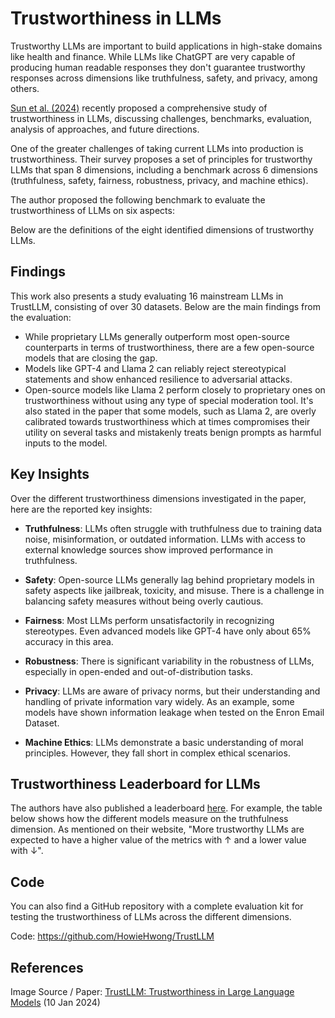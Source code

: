 # Trustworthiness in LLMs



Trustworthy LLMs are important to build applications in high-stake domains like health and finance. While LLMs like ChatGPT are very capable of producing human readable responses they don't guarantee trustworthy responses across dimensions like truthfulness, safety, and privacy, among others.

[Sun et al. (2024)](https://arxiv.org/abs/2401.05561) recently proposed a comprehensive study of trustworthiness in LLMs, discussing challenges, benchmarks, evaluation, analysis of approaches, and future directions.

One of the greater challenges of taking current LLMs into production is trustworthiness. Their survey proposes a set of principles for trustworthy LLMs that span 8 dimensions, including a benchmark across 6 dimensions (truthfulness, safety, fairness, robustness, privacy, and machine ethics).

The author proposed the following benchmark to evaluate the trustworthiness of LLMs on six aspects:



Below are the definitions of the eight identified dimensions of trustworthy LLMs. 



## Findings

This work also presents a study evaluating 16 mainstream LLMs in TrustLLM, consisting of over 30 datasets. Below are the main findings from the evaluation:

- While proprietary LLMs generally outperform most open-source counterparts in terms of trustworthiness, there are a few open-source models that are closing the gap.
- Models like GPT-4 and Llama 2 can reliably reject stereotypical statements and show enhanced resilience to adversarial attacks.
- Open-source models like Llama 2 perform closely to proprietary ones on trustworthiness without using any type of special moderation tool. It's also stated in the paper that some models, such as Llama 2, are overly calibrated towards trustworthiness which at times compromises their utility on several tasks and mistakenly treats benign prompts as harmful inputs to the model. 

## Key Insights

Over the different trustworthiness dimensions investigated in the paper, here are the reported key insights:

- **Truthfulness**: LLMs often struggle with truthfulness due to training data noise, misinformation, or outdated information. LLMs with access to external knowledge sources show improved performance in truthfulness.

- **Safety**: Open-source LLMs generally lag behind proprietary models in safety aspects like jailbreak, toxicity, and misuse. There is a challenge in balancing safety measures without being overly cautious.

- **Fairness**: Most LLMs perform unsatisfactorily in recognizing stereotypes. Even advanced models like GPT-4 have only about 65% accuracy in this area.

- **Robustness**: There is significant variability in the robustness of LLMs, especially in open-ended and out-of-distribution tasks.

- **Privacy**: LLMs are aware of privacy norms, but their understanding and handling of private information vary widely. As an example, some models have shown information leakage when tested on the Enron Email Dataset.

- **Machine Ethics**: LLMs demonstrate a basic understanding of moral principles. However, they fall short in complex ethical scenarios.

## Trustworthiness Leaderboard for LLMs

The authors have also published a leaderboard [here](https://trustllmbenchmark.github.io/TrustLLM-Website/leaderboard.html). For example, the table below shows how the different models measure on the truthfulness dimension. As mentioned on their website, "More trustworthy LLMs are expected to have a higher value of the metrics with ↑ and a lower value with ↓".



## Code

You can also find a GitHub repository with a complete evaluation kit for testing the trustworthiness of LLMs across the different dimensions. 

Code: https://github.com/HowieHwong/TrustLLM

## References

Image Source / Paper: [TrustLLM: Trustworthiness in Large Language Models](https://arxiv.org/abs/2401.05561) (10 Jan 2024)